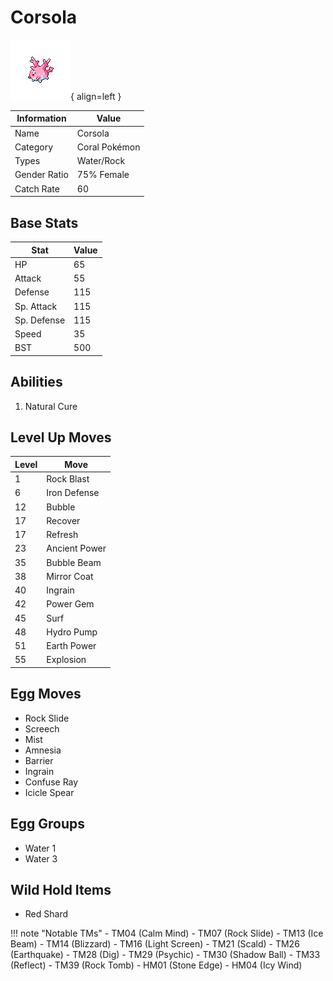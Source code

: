# Corsola

![Corsola](../images/pokemon/222.png){ align=left }

| Information | Value |
|------------|--------|
| Name | Corsola |
| Category | Coral Pokémon |
| Types | Water/Rock |
| Gender Ratio | 75% Female |
| Catch Rate | 60 |

## Base Stats

| Stat | Value |
|------|-------|
| HP | 65 |
| Attack | 55 |
| Defense | 115 |
| Sp. Attack | 115 |
| Sp. Defense | 115 |
| Speed | 35 |
| BST | 500 |

## Abilities
1. Natural Cure

## Level Up Moves
| Level | Move |
|-------|------|
| 1 | Rock Blast |
| 6 | Iron Defense |
| 12 | Bubble |
| 17 | Recover |
| 17 | Refresh |
| 23 | Ancient Power |
| 35 | Bubble Beam |
| 38 | Mirror Coat |
| 40 | Ingrain |
| 42 | Power Gem |
| 45 | Surf |
| 48 | Hydro Pump |
| 51 | Earth Power |
| 55 | Explosion |

## Egg Moves
- Rock Slide
- Screech
- Mist
- Amnesia
- Barrier
- Ingrain
- Confuse Ray
- Icicle Spear

## Egg Groups
- Water 1
- Water 3

## Wild Hold Items
- Red Shard

!!! note "Notable TMs"
    - TM04 (Calm Mind)
    - TM07 (Rock Slide)
    - TM13 (Ice Beam)
    - TM14 (Blizzard)
    - TM16 (Light Screen)
    - TM21 (Scald)
    - TM26 (Earthquake)
    - TM28 (Dig)
    - TM29 (Psychic)
    - TM30 (Shadow Ball)
    - TM33 (Reflect)
    - TM39 (Rock Tomb)
    - HM01 (Stone Edge)
    - HM04 (Icy Wind)
